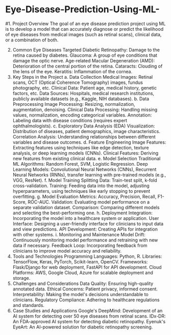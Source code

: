 # Eye-Disease-Prediction-Using-ML-
#1. Project Overview
The goal of an eye disease prediction project using ML is to develop a model that can accurately diagnose or predict the likelihood of eye diseases from medical images (such as retinal scans), clinical data, or a combination of both.

2. Common Eye Diseases Targeted
Diabetic Retinopathy: Damage to the retina caused by diabetes.
Glaucoma: A group of eye conditions that damage the optic nerve.
Age-related Macular Degeneration (AMD): Deterioration of the central portion of the retina.
Cataracts: Clouding of the lens of the eye.
Keratitis: Inflammation of the cornea.
3. Key Steps in the Project
a. Data Collection
Medical Images: Retinal scans, OCT (Optical Coherence Tomography) images, fundus photography, etc.
Clinical Data: Patient age, medical history, genetic factors, etc.
Data Sources: Hospitals, medical research institutions, publicly available datasets (e.g., Kaggle, NIH databases).
b. Data Preprocessing
Image Processing: Resizing, normalization, augmentation, denoising.
Clinical Data Processing: Handling missing values, normalization, encoding categorical variables.
Annotation: Labeling data with disease conditions (requires expert ophthalmologists).
c. Exploratory Data Analysis (EDA)
Visualization: Distribution of diseases, patient demographics, image characteristics.
Correlation Analysis: Understanding relationships between different variables and disease outcomes.
d. Feature Engineering
Image Features: Extracting features using techniques like edge detection, texture analysis, or deep learning models (CNNs).
Clinical Features: Deriving new features from existing clinical data.
e. Model Selection
Traditional ML Algorithms: Random Forest, SVM, Logistic Regression.
Deep Learning Models: Convolutional Neural Networks (CNNs), Recurrent Neural Networks (RNNs), transfer learning with pre-trained models (e.g., VGG, ResNet).
f. Model Training
Splitting Data: Train-test split, k-fold cross-validation.
Training: Feeding data into the model, adjusting hyperparameters, using techniques like early stopping to prevent overfitting.
g. Model Evaluation
Metrics: Accuracy, Precision, Recall, F1-Score, ROC-AUC.
Validation: Evaluating model performance on a separate validation dataset.
Comparison: Comparing different models and selecting the best-performing one.
h. Deployment
Integration: Incorporating the model into a healthcare system or application.
User Interface: Designing a user-friendly interface for clinicians to input data and view predictions.
API Development: Creating APIs for integration with other systems.
i. Monitoring and Maintenance
Model Drift: Continuously monitoring model performance and retraining with new data if necessary.
Feedback Loop: Incorporating feedback from clinicians to improve model accuracy and reliability.
4. Tools and Technologies
Programming Languages: Python, R.
Libraries: TensorFlow, Keras, PyTorch, Scikit-learn, OpenCV.
Frameworks: Flask/Django for web deployment, FastAPI for API development.
Cloud Platforms: AWS, Google Cloud, Azure for scalable deployment and storage.
5. Challenges and Considerations
Data Quality: Ensuring high-quality annotated data.
Ethical Concerns: Patient privacy, informed consent.
Interpretability: Making the model's decisions understandable to clinicians.
Regulatory Compliance: Adhering to healthcare regulations and standards.
6. Case Studies and Applications
Google's DeepMind: Development of an AI system for detecting over 50 eye diseases from retinal scans.
IDx-DR: An FDA-approved AI system for detecting diabetic retinopathy.
Eyenuk's EyeArt: An AI-powered solution for diabetic retinopathy screening.
